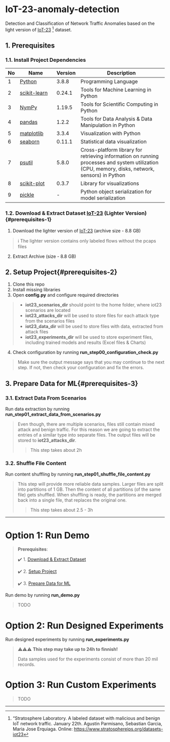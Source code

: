 # IoT-23-anomaly-detection

Detection and Classification of Network Traffic Anomalies based on the light version of
[IoT-23](https://www.stratosphereips.org/datasets-iot23) [^1] dataset.

## 1. Prerequisites

### 1.1. Install Project Dependencies 

No  | <div style="width:100px">Name</div>| Version          | Description
--- |------------   |------------   |-------------
1   | [Python](https://www.python.org/downloads/release/python-380/)|3.8.8|Programming Language
2   | [scikit-learn](https://scikit-learn.org/stable/)|0.24.1|Tools for Machine Learning in Python
3   | [NymPy](https://numpy.org/)|1.19.5|Tools for Scientific Computing in Python
4   | [pandas](https://pandas.pydata.org/)|1.2.2|Tools for Data Analysis & Data Manipulation in Python
5   | [matplotlib](https://matplotlib.org/stable/tutorials/introductory/pyplot.html)|3.3.4|Visualization with Python
6   | [seaborn](https://seaborn.pydata.org/)|0.11.1|Statistical data visualization
7   | [psutil](https://github.com/giampaolo/psutil)|5.8.0|Cross-platform library for retrieving information on running processes and system utilization (CPU, memory, disks, network, sensors) in Python
8   | [scikit-plot](https://github.com/reiinakano/scikit-plot)|0.3.7|Library for visualizations
9   | [pickle](https://docs.python.org/3/library/pickle.html)|-|Python object serialization for model serialization

### 1.2. Download & Extract Dataset [IoT-23](https://www.stratosphereips.org/datasets-iot23) (Lighter Version){#prerequisites-1}

1. Download the lighter version of [IoT-23](https://www.stratosphereips.org/datasets-iot23) (archive size - 8.8 GB)
> ℹ️ The lighter version contains only labeled flows without the pcaps files 
2. Extract Archive (size - 8.8 GB)
> 

## 2. Setup Project{#prerequisites-2}
1. Clone this repo
2. Install missing libraries
3. Open **config.py** and configure required directories
> * **iot23_scenarios_dir** should point to the home folder, where iot23 scenarios are located
> * **iot23_attacks_dir** will be used to store files for each attack type from the scenarios files
> * **iot23_data_dir** will be used to store files with data, extracted from attack files
> * **iot23_experiments_dir** will be used to store experiment files, including trained models and results (Excel files & Charts)
4. Check configuration by running **run_step00_configuration_check.py**
> Make sure the output message says that you may continue to the next step. If not, then check
> your configuration and fix the errors.

## 3. Prepare Data for ML{#prerequisites-3}
### 3.1. Extract Data From Scenarios
Run data extraction by running **run_step01_extract_data_from_scenarios.py**
> Even though, there are multiple scenarios, files still contain mixed attack and benign traffic.
> For this reason we are going to extract the entries of a similar type into separate files.
> The output files will be stored to **iot23_attacks_dir**.
>> This step takes about 2h

### 3.2. Shuffle File Content
Run content shuffling by running **run_step01_shuffle_file_content.py**
> This step will provide more reliable data samples.
> Larger files are split into partitions of 1 GB. Then the content of all partitions (of the same file) gets shuffled. 
> When shuffling is ready, the partitions are merged back into a single file, that replaces the original one.
>> This step takes about 2.5 - 3h

----

# Option 1: Run Demo

> **Prerequisites**:
>
> ✔️ 1. [Download & Extract Dataset](#prerequisites-1)
> 
> ✔️ 2. [Setup Project](#prerequisites-2)
> 
> ✔️ 3. [Prepare Data for ML](#prerequisites-3)

Run demo by running **run_demo.py**
> TODO
# Option 2: Run Designed Experiments
Run designed experiments by running **run_experiments.py** 
> ⚠️⚠️⚠️
> **This step may take up to 24h to finnish!**
>  
> Data samples used for the experiments consist of more than 20 mil records.
# Option 3: Run Custom Experiments
> TODO


---
[^1]: “Stratosphere Laboratory. A labeled dataset with malicious and benign IoT network traffic. January 22th. Agustin
Parmisano, Sebastian Garcia, Maria Jose Erquiaga. Online: https://www.stratosphereips.org/datasets-iot23
